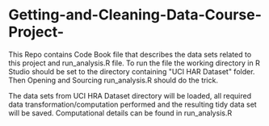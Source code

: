 # Getting-and-Cleaning-Data-Course-Project-

This Repo contains Code Book file that describes the data sets related to this project and run_analysis.R file.
To run the file the working directory in R Studio should be set to the directory containing "UCI HAR Dataset" folder.
Then Opening and Sourcing run_analysis.R should do the trick.

The data sets from UCI HRA Dataset directory will be loaded, all required data transformation/computation performed and the resulting tidy data set will be saved.
Computational details can be found in  run_analysis.R 
